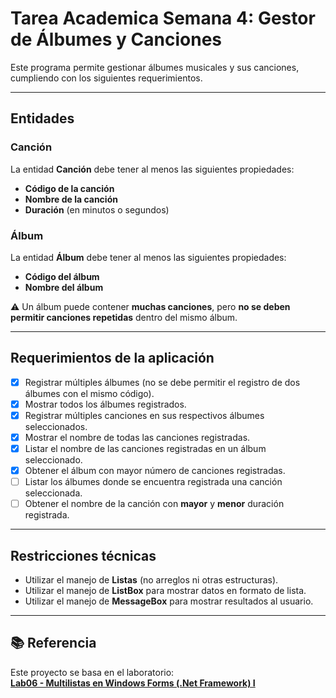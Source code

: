 # Tarea Academica Semana 4: Gestor de Álbumes y Canciones
Este programa permite gestionar álbumes musicales y sus canciones, cumpliendo con los siguientes requerimientos.

---

## Entidades

### Canción
La entidad **Canción** debe tener al menos las siguientes propiedades:
- **Código de la canción**
- **Nombre de la canción**
- **Duración** (en minutos o segundos)

### Álbum
La entidad **Álbum** debe tener al menos las siguientes propiedades:
- **Código del álbum**
- **Nombre del álbum**

⚠️ Un álbum puede contener **muchas canciones**, pero **no se deben permitir canciones repetidas** dentro del mismo álbum.

---

## Requerimientos de la aplicación
- [x] Registrar múltiples álbumes (no se debe permitir el registro de dos álbumes con el mismo código).
- [x] Mostrar todos los álbumes registrados.
- [x] Registrar múltiples canciones en sus respectivos álbumes seleccionados.
- [x] Mostrar el nombre de todas las canciones registradas.
- [x] Listar el nombre de las canciones registradas en un álbum seleccionado.
- [x] Obtener el álbum con mayor número de canciones registradas.
- [ ] Listar los álbumes donde se encuentra registrada una canción seleccionada.
- [ ] Obtener el nombre de la canción con **mayor** y **menor** duración registrada.

---

## Restricciones técnicas

- Utilizar el manejo de **Listas** (no arreglos ni otras estructuras).
- Utilizar el manejo de **ListBox** para mostrar datos en formato de lista.
- Utilizar el manejo de **MessageBox** para mostrar resultados al usuario.

---

## 📚 Referencia

Este proyecto se basa en el laboratorio:  
[**Lab06 - Multilistas en Windows Forms (.Net Framework) I**](https://www.youtube.com/watch?v=-1Bvo03GZ_0&t=367s)
